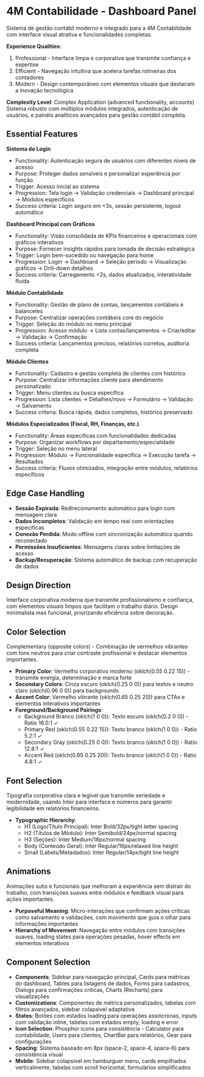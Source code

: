 # 4M Contabilidade - Dashboard Panel

Sistema de gestão contábil moderno e integrado para a 4M Contabilidade com interface visual atrativa e funcionalidades completas.

**Experience Qualities**:
1. Professional - Interface limpa e corporativa que transmite confiança e expertise
2. Efficient - Navegação intuitiva que acelera tarefas rotineiras dos contadores
3. Modern - Design contemporâneo com elementos visuais que destacam a inovação tecnológica

**Complexity Level**: Complex Application (advanced functionality, accounts)
Sistema robusto com múltiplos módulos integrados, autenticação de usuários, e painéis analíticos avançados para gestão contábil completa.

## Essential Features

**Sistema de Login**
- Functionality: Autenticação segura de usuários com diferentes níveis de acesso
- Purpose: Proteger dados sensíveis e personalizar experiência por função
- Trigger: Acesso inicial ao sistema
- Progression: Tela login → Validação credenciais → Dashboard principal → Módulos específicos
- Success criteria: Login seguro em <3s, sessão persistente, logout automático

**Dashboard Principal com Gráficos**
- Functionality: Visão consolidada de KPIs financeiros e operacionais com gráficos interativos
- Purpose: Fornecer insights rápidos para tomada de decisão estratégica
- Trigger: Login bem-sucedido ou navegação para home
- Progression: Login → Dashboard → Seleção período → Visualização gráficos → Drill-down detalhes
- Success criteria: Carregamento <2s, dados atualizados, interatividade fluida

**Módulo Contabilidade**
- Functionality: Gestão de plano de contas, lançamentos contábeis e balancetes
- Purpose: Centralizar operações contábeis core do negócio
- Trigger: Seleção do módulo no menu principal
- Progression: Acesso módulo → Lista contas/lançamentos → Criar/editar → Validação → Confirmação
- Success criteria: Lançamentos precisos, relatórios corretos, auditoria completa

**Módulo Clientes**
- Functionality: Cadastro e gestão completa de clientes com histórico
- Purpose: Centralizar informações cliente para atendimento personalizado
- Trigger: Menu clientes ou busca específica
- Progression: Lista clientes → Detalhes/novo → Formulário → Validação → Salvamento
- Success criteria: Busca rápida, dados completos, histórico preservado

**Módulos Especializados (Fiscal, RH, Finanças, etc.)**
- Functionality: Áreas específicas com funcionalidades dedicadas
- Purpose: Organizar workflows por departamento/especialidade
- Trigger: Seleção no menu lateral
- Progression: Módulo → Funcionalidade específica → Execução tarefa → Resultados
- Success criteria: Fluxos otimizados, integração entre módulos, relatórios específicos

## Edge Case Handling

- **Sessão Expirada**: Redirecionamento automático para login com mensagem clara
- **Dados Incompletos**: Validação em tempo real com orientações específicas
- **Conexão Perdida**: Modo offline com sincronização automática quando reconectado
- **Permissões Insuficientes**: Mensagens claras sobre limitações de acesso
- **Backup/Recuperação**: Sistema automático de backup com recuperação de dados

## Design Direction

Interface corporativa moderna que transmite profissionalismo e confiança, com elementos visuais limpos que facilitam o trabalho diário. Design minimalista mas funcional, priorizando eficiência sobre decoração.

## Color Selection

Complementary (opposite colors) - Combinação de vermelhos vibrantes com tons neutros para criar contraste profissional e destacar elementos importantes.

- **Primary Color**: Vermelho corporativo moderno (oklch(0.55 0.22 15)) - transmite energia, determinação e marca forte
- **Secondary Colors**: Cinza escuro (oklch(0.25 0 0)) para textos e neutro claro (oklch(0.96 0 0)) para backgrounds
- **Accent Color**: Vermelho vibrante (oklch(0.65 0.25 20)) para CTAs e elementos interativos importantes
- **Foreground/Background Pairings**: 
  - Background Branco (oklch(1 0 0)): Texto escuro (oklch(0.2 0 0)) - Ratio 16.0:1 ✓
  - Primary Red (oklch(0.55 0.22 15)): Texto branco (oklch(1 0 0)) - Ratio 5.2:1 ✓
  - Secondary Gray (oklch(0.25 0 0)): Texto branco (oklch(1 0 0)) - Ratio 12.8:1 ✓
  - Accent Red (oklch(0.65 0.25 20)): Texto branco (oklch(1 0 0)) - Ratio 4.8:1 ✓

## Font Selection

Tipografia corporativa clara e legível que transmite seriedade e modernidade, usando Inter para interface e números para garantir legibilidade em relatórios financeiros.

- **Typographic Hierarchy**: 
  - H1 (Logo/Título Principal): Inter Bold/32px/tight letter spacing
  - H2 (Títulos de Módulo): Inter Semibold/24px/normal spacing  
  - H3 (Seções): Inter Medium/18px/normal spacing
  - Body (Conteúdo Geral): Inter Regular/16px/relaxed line height
  - Small (Labels/Metadados): Inter Regular/14px/tight line height

## Animations

Animações sutis e funcionais que melhoram a experiência sem distrair do trabalho, com transições suaves entre módulos e feedback visual para ações importantes.

- **Purposeful Meaning**: Micro-interações que confirmam ações críticas como salvamento e validações, com movimento que guia o olhar para informações importantes
- **Hierarchy of Movement**: Navegação entre módulos com transições suaves, loading states para operações pesadas, hover effects em elementos interativos

## Component Selection

- **Components**: Sidebar para navegação principal, Cards para métricas do dashboard, Tables para listagens de dados, Forms para cadastros, Dialogs para confirmações críticas, Charts (Recharts) para visualizações
- **Customizations**: Componentes de métrica personalizados, tabelas com filtros avançados, sidebar colapsível adaptativa
- **States**: Botões com estados loading para operações assíncronas, inputs com validação inline, tabelas com estados empty, loading e error
- **Icon Selection**: Phosphor icons para consistência - Calculator para contabilidade, Users para clientes, ChartBar para relatórios, Gear para configurações
- **Spacing**: Sistema baseado em 8px (space-2, space-4, space-6) para consistência visual
- **Mobile**: Sidebar colapsível em hamburguer menu, cards empilhados verticalmente, tabelas com scroll horizontal, formulários simplificados